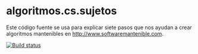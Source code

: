 # algoritmos.cs.sujetos
Este código fuente se usa para explicar siete pasos que nos ayudan a crear algoritmos mantenibles en http://www.softwaremantenible.com.

[![Build status](https://ci.appveyor.com/api/projects/status/24n1odpa7mdxswqm?svg=true)](https://ci.appveyor.com/project/oscarcenteno/algoritmos-cs-sujetos)
